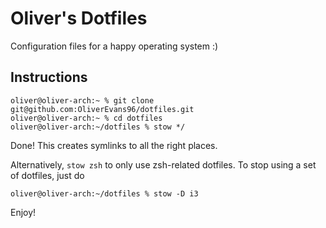 # Oliver's Dotfiles

Configuration files for a happy operating system :)

## Instructions

```
oliver@oliver-arch:~ % git clone git@github.com:OliverEvans96/dotfiles.git
oliver@oliver-arch:~ % cd dotfiles
oliver@oliver-arch:~/dotfiles % stow */
```

Done! This creates symlinks to all the right places.

Alternatively, `stow zsh` to only use zsh-related dotfiles.
To stop using a set of dotfiles, just do

```
oliver@oliver-arch:~/dotfiles % stow -D i3
```

Enjoy!
